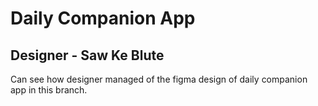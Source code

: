 # Daily Companion App
## Designer - Saw Ke Blute
Can see how designer managed of the figma design of daily companion app in this branch. 
